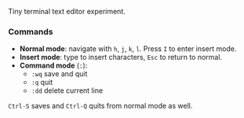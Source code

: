 Tiny terminal text editor experiment.

### Commands

* **Normal mode**: navigate with `h`, `j`, `k`, `l`. Press `I` to enter insert mode.
* **Insert mode**: type to insert characters, `Esc` to return to normal.
* **Command mode** (`:`):
  * `:wq` save and quit
  * `:q` quit
  * `:dd` delete current line

`Ctrl-S` saves and `Ctrl-Q` quits from normal mode as well.
